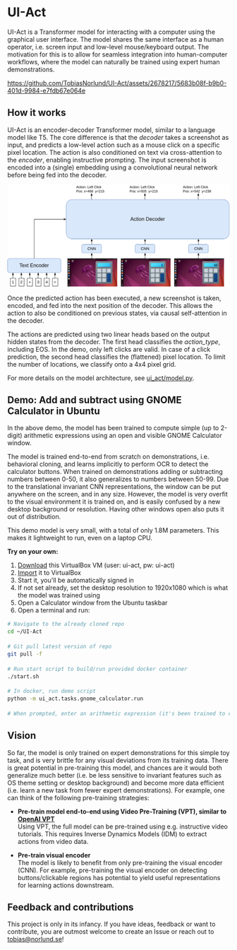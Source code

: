 # UI-Act

UI-Act is a Transformer model for interacting with a computer using the graphical user interface.
The model shares the same interface as a human operator, i.e. screen input and low-level mouse/keyboard output.
The motivation for this is to allow for seamless integration into human-computer workflows, where the model can naturally be trained using expert human demonstrations.

https://github.com/TobiasNorlund/UI-Act/assets/2678217/5683b08f-b9b0-401d-9984-e7fdb67e064e

## How it works

UI-Act is an encoder-decoder Transformer model, similar to a language model like T5.
The core difference is that the _decoder_ takes a screenshot as input, and predicts a low-level action such as a mouse click on a specific pixel location.
The action is also conditioned on text via cross-attention to the _encoder_, enabling instructive prompting.
The input screenshot is encoded into a (single) embedding using a convolutional neural network before being fed into the decoder.

![UI-Act model](/data/UI-Act-model.png)

Once the predicted action has been executed, a new screenshot is taken, encoded, and fed into the next position of the decoder.
This allows the action to also be conditioned on previous states, via causal self-attention in the decoder.

The actions are predicted using two linear heads based on the output hidden states from the decoder.
The first head classifies the _action_type_, including EOS. In the demo, only left clicks are valid.
In case of a click prediction, the second head classifies the (flattened) pixel location. 
To limit the number of locations, we classify onto a 4x4 pixel grid.  

For more details on the model architecture, see [ui_act/model.py](ui_act/model.py).


## Demo: Add and subtract using GNOME Calculator in Ubuntu

In the above demo, the model has been trained to compute simple (up to 2-digit) arithmetic expressions using an open and visible GNOME Calculator window.

The model is trained end-to-end from scratch on demonstrations, i.e. behavioral cloning, and learns implicitly to perform OCR to detect the calculator buttons.
When trained on demonstrations adding or subtracting numbers between 0-50, it also generalizes to numbers between 50-99.
Due to the translational invariant CNN representations, the window can be put anywhere on the screen, and in any size.
However, the model is very overfit to the visual environment it is trained on, and is easily confused by a new desktop background or resolution.
Having other windows open also puts it out of distribution.

This demo model is very small, with a total of only 1.8M parameters. This makes it lightweight to run, even on a laptop CPU.

**Try on your own:**

1. [Download](https://storage.googleapis.com/ui-act/UI-Act-VM.ova) this VirtualBox VM (user: ui-act, pw: ui-act)
2. [Import](https://www.alphr.com/ova-virtualbox/) it to VirtualBox
3. Start it, you'll be automatically signed in
4. If not set already, set the desktop resolution to 1920x1080 which is what the model was trained using
5. Open a Calculator window from the Ubuntu taskbar
6. Open a terminal and run:
```bash
# Navigate to the already cloned repo
cd ~/UI-Act

# Git pull latest version of repo
git pull -f

# Run start script to build/run provided docker container
./start.sh

# In docker, run demo script
python -m ui_act.tasks.gnome_calculator.run

# When prompted, enter an arithmetic expression (it's been trained to compute [0-50][+-][0-50])
```

## Vision

So far, the model is only trained on expert demonstrations for this simple toy task, and is very brittle for any visual deviations from its training data.
There is great potential in pre-training this model, and chances are it would both generalize much better (i.e. be less sensitive to invariant features such as OS theme setting or desktop background) and become more data efficient (i.e. learn a new task from fewer expert demonstrations).
For example, one can think of the following pre-training strategies:
 - **Pre-train model end-to-end using Video Pre-Training (VPT), similar to [OpenAI VPT](https://openai.com/research/vpt)**<br/>
   Using VPT, the full model can be pre-trained using e.g. instructive video tutorials. This requires Inverse Dynamics Models (IDM) to extract actions from video data.

 - **Pre-train visual encoder**<br/>
   The model is likely to benefit from only pre-training the visual encoder (CNN). For example, pre-training the visual encoder on detecting buttons/clickable regions has potential to yield useful representations for learning actions downstream.


## Feedback and contributions

This project is only in its infancy. If you have ideas, feedback or want to contribute, you are outmost welcome to create an Issue or reach out to tobias@norlund.se!
